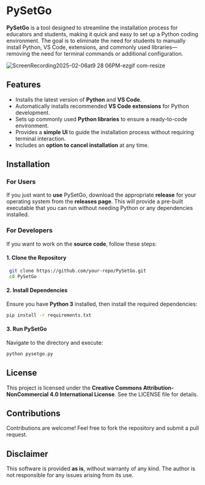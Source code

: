 # PySetGo


**PySetGo** is a tool designed to streamline the installation process for educators and students, making it quick and easy to set up a Python coding environment. The goal is to eliminate the need for students to manually install Python, VS Code, extensions, and commonly used libraries—removing the need for terminal commands or additional configuration.

![ScreenRecording2025-02-06at9 28 06PM-ezgif com-resize](https://github.com/user-attachments/assets/926befdb-bfea-461c-ae3e-3cbc2ac5f2fb)

## Features
- Installs the latest version of **Python** and **VS Code**.
- Automatically installs recommended **VS Code extensions** for Python development.
- Sets up commonly used **Python libraries** to ensure a ready-to-code environment.
- Provides a **simple UI** to guide the installation process without requiring terminal interaction.
- Includes an **option to cancel installation** at any time.

## Installation
### **For Users**
If you just want to **use** PySetGo, download the appropriate **release** for your operating system from the **releases page**. This will provide a pre-built executable that you can run without needing Python or any dependencies installed.

### **For Developers**
If you want to work on the **source code**, follow these steps:

#### **1. Clone the Repository**
```sh
 git clone https://github.com/your-repo/PySetGo.git
 cd PySetGo
```

#### **2. Install Dependencies**
Ensure you have **Python 3** installed, then install the required dependencies:
```sh
pip install -r requirements.txt
```

#### **3. Run PySetGo**
Navigate to the directory and execute:
```sh
python pysetgo.py
```

## License
This project is licensed under the **Creative Commons Attribution-NonCommercial 4.0 International License**. See the LICENSE file for details.

## Contributions
Contributions are welcome! Feel free to fork the repository and submit a pull request.

## Disclaimer
This software is provided **as is**, without warranty of any kind. The author is not responsible for any issues arising from its use.
